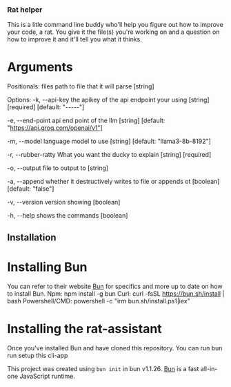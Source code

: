 ### Rat helper

This is a litle command line buddy who'll help you figure out how to improve your code, a rat.
You give it the file(s) you're working on and a question on how to improve it and it'll tell you what it thinks.


# Arguments

Positionals:
  files  path to file that it will parse                                [string]

Options:
  -k, --api-key       the apikey of the api endpoint your using
  [string] [required] [default: "-----"]
                                                                     
  -e, --end-point     api end point of the llm
                            [string] [default: "https://api.groq.com/openai/v1"]
                            
  -m, --model         language model to use [string] [default: "llama3-8b-8192"]
  
  -r, --rubber-ratty  What you want the ducky to explain     [string] [required]
  
  -o, --output        file to output to                                 [string]
  
  -a, --append        whether it destructively writes to file or appends ot
                                                    [boolean] [default: "false"]
                                                    
  -v, --version       version showing                                  [boolean]
  
  -h, --help          shows the commands                               [boolean]

## Installation
# Installing Bun
You can refer to their website [Bun](https://bun.sh/docs/installation) for specifics and more up to date on how to install Bun.
Npm: npm install -g bun
Curl: curl -fsSL https://bun.sh/install | bash 
Powershell/CMD: powershell -c "irm bun.sh/install.ps1|iex"

# Installing the rat-assistant
Once you've installed Bun and have cloned this repository. You can run bun run setup this cli-app


This project was created using `bun init` in bun v1.1.26. [Bun](https://bun.sh) is a fast all-in-one JavaScript runtime.
